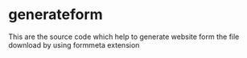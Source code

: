 # generateform
  This are the source code which help to generate website form the file download by using formmeta extension 
